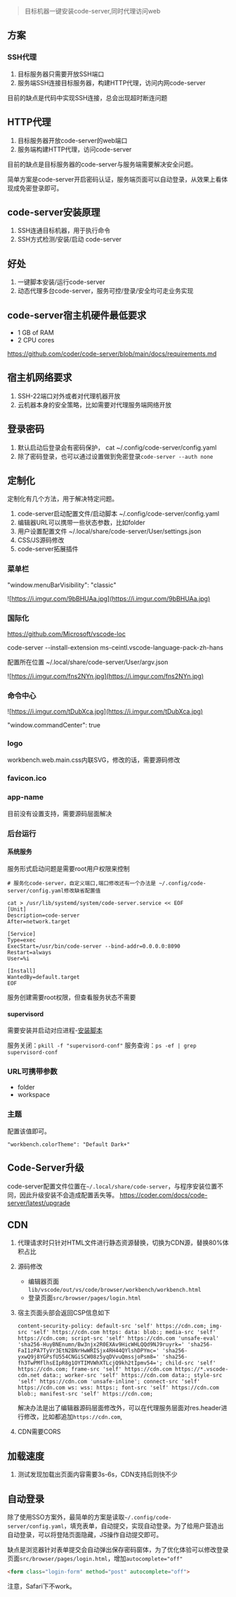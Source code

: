 > 目标机器一键安装code-server,同时代理访问web


## 方案

### SSH代理
1. 目标服务器只需要开放SSH端口
2. 服务端SSH连接目标服务器，构建HTTP代理，访问内网code-server

目前的缺点是代码中实现SSH连接，总会出现超时断连问题

## HTTP代理
1. 目标服务器开放code-server的web端口
2. 服务端构建HTTP代理，访问code-server

目前的缺点是目标服务器的code-server与服务端需要解决安全问题。

简单方案是code-server开启密码认证，服务端页面可以自动登录，从效果上看体现成免密登录即可。

## code-server安装原理

1. SSH连通目标机器，用于执行命令
2. SSH方式检测/安装/启动 code-server

## 好处

1. 一键脚本安装/运行code-server
2. 动态代理多台code-server，服务可控/登录/安全均可走业务实现

## code-server宿主机硬件最低要求

- 1 GB of RAM
- 2 CPU cores

https://github.com/coder/code-server/blob/main/docs/requirements.md

## 宿主机网络要求

1. SSH-22端口对外或者对代理机器开放
2. 云机器本身的安全策略，比如需要对代理服务端网络开放


## 登录密码

1. 默认启动后登录会有密码保护， cat ~/.config/code-server/config.yaml
2. 除了密码登录，也可以通过设置做到免密登录`code-server --auth none`

## 定制化

定制化有几个方法，用于解决特定问题。

1. code-server启动配置文件/启动脚本
   ~/.config/code-server/config.yaml
2. 编辑器URL可以携带一些状态参数，比如folder
3. 用户设置配置文件
   ~/.local/share/code-server/User/settings.json
4. CSS/JS源码修改
5. code-server拓展插件

### 菜单栏

"window.menuBarVisibility": "classic"

![https://i.imgur.com/9bBHUAa.jpg](https://i.imgur.com/9bBHUAa.jpg)


### 国际化
https://github.com/Microsoft/vscode-loc

code-server --install-extension ms-ceintl.vscode-language-pack-zh-hans

配置所在位置
~/.local/share/code-server/User/argv.json

![https://i.imgur.com/fns2NYn.jpg](https://i.imgur.com/fns2NYn.jpg)


### 命令中心

![https://i.imgur.com/tDubXca.jpg](https://i.imgur.com/tDubXca.jpg)

"window.commandCenter": true

### logo

workbench.web.main.css内联SVG，修改的话，需要源码修改

### favicon.ico


### app-name

目前没有设置支持，需要源码层面解决


### 后台运行

#### 系统服务

服务形式启动问题是需要root用户权限来控制

```shell
# 服务化code-server，自定义端口,端口修改还有一个办法是 ~/.config/code-server/config.yaml修改缺省配置值

cat > /usr/lib/systemd/system/code-server.service << EOF
[Unit]
Description=code-server
After=network.target

[Service]
Type=exec
ExecStart=/usr/bin/code-server --bind-addr=0.0.0.0:8090
Restart=always
User=%i

[Install]
WantedBy=default.target
EOF
```
服务创建需要root权限，但查看服务状态不需要

#### supervisord

需要安装并启动对应进程-[安装脚本](https://github.com/alanhg/express-demo/blob/3cae43c6020e9d15c71882e6bb5e31025ff5bbaf/lib/code-server/model/install-package-supervisor.sh#L13-L13)


服务关闭：`pkill -f "supervisord-conf"`
服务查询：`ps -ef | grep supervisord-conf`

### URL可携带参数

- folder
- workspace

### 主题

配置该值即可。

```
"workbench.colorTheme": "Default Dark+"
```





## Code-Server升级

code-server配置文件位置在`~/.local/share/code-server`，与程序安装位置不同，因此升级安装不会造成配置丢失等。
https://coder.com/docs/code-server/latest/upgrade


## CDN
1. 代理请求时只针对HTML文件进行静态资源替换，切换为CDN源，替换80%体积占比
2. 源码修改
   - 编辑器页面`lib/vscode/out/vs/code/browser/workbench/workbench.html`
   - 登录页面`src/browser/pages/login.html`

3. 宿主页面头部会返回CSP信息如下

   ```
   content-security-policy: default-src 'self' https://cdn.com; img-src 'self' https://cdn.com https: data: blob:; media-src 'self' https://cdn.com; script-src 'self' https://cdn.com 'unsafe-eval' 'sha256-HuyBNEnumn/Bw3njx2R0EXAv9HicWHLQQd9NJ9ruyrk=' 'sha256-FaI1zPA7TyVr3EtN2BNrHwWRISjx4RH44QYlshDPYmc=' 'sha256-yxwQ9j8YGPsfU554CNGiSCW08z5yqDVvuQmssjoPsm8=' 'sha256-fh3TwPMflhsEIpR8g1OYTIMVWhXTLcjQ9kh2tIpmv54='; child-src 'self' https://cdn.com; frame-src 'self' https://cdn.com https://*.vscode-cdn.net data:; worker-src 'self' https://cdn.com data:; style-src 'self' https://cdn.com 'unsafe-inline'; connect-src 'self' https://cdn.com ws: wss: https:; font-src 'self' https://cdn.com blob:; manifest-src 'self' https://cdn.com;

   ```

   解决办法是出了编辑器源码层面修改外，可以在代理服务层面对res.header进行修改，比如都追加`https://cdn.com`,

4. CDN需要CORS

## 加载速度

1. 测试发现加载出页面内容需要3s-6s，CDN支持后则快不少


## 自动登录

除了使用SSO方案外，最简单的方案是读取`~/.config/code-server/config.yaml`，填充表单，自动提交，实现自动登录。为了给用户营造出自动登录，可以将登陆页面隐藏，JS操作自动提交即可。

缺点是浏览器针对表单提交会自动弹出保存密码窗体，为了优化体验可以修改登录页面`src/browser/pages/login.html`，增加`autocomplete="off"`

```html
<form class="login-form" method="post" autocomplete="off">
```

注意，Safari下不work。

